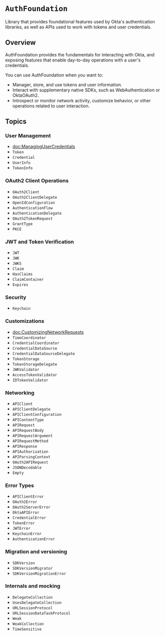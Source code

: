# ``AuthFoundation``

Library that provides foundational features used by Okta's authentication libraries, as well as APIs used to work with tokens and user credentials. 

## Overview

AuthFoundation provides the fundamentals for interacting with Okta, and exposing features that enable day-to-day operations with a user's credentials.

You can use AuthFoundation when you want to:

* Manager, store, and use tokens and user information.
* Interact with supplementary native SDKs, such as WebAuthentication or OktaOAuth2.
* Introspect or monitor network activity, customize behavior, or other operations related to user interaction.

## Topics

### User Management

- <doc:ManagingUserCredentials>
- ``Token``
- ``Credential``
- ``UserInfo``
- ``TokenInfo``

### OAuth2 Client Operations

- ``OAuth2Client``
- ``OAuth2ClientDelegate``
- ``OpenIdConfiguration``
- ``AuthenticationFlow``
- ``AuthenticationDelegate``
- ``OAuth2TokenRequest``
- ``GrantType``
- ``PKCE``

### JWT and Token Verification

- ``JWT``
- ``JWK``
- ``JWKS``
- ``Claim``
- ``HasClaims``
- ``ClaimContainer``
- ``Expires``

### Security

- ``Keychain``

### Customizations

- <doc:CustomizingNetworkRequests>
- ``TimeCoordinator``
- ``CredentialCoordinator``
- ``CredentialDataSource``
- ``CredentialDataSourceDelegate``
- ``TokenStorage``
- ``TokenStorageDelegate``
- ``JWKValidator``
- ``AccessTokenValidator``
- ``IDTokenValidator``

### Networking

- ``APIClient``
- ``APIClientDelegate``
- ``APIClientConfiguration``
- ``APIContentType``
- ``APIRequest``
- ``APIRequestBody``
- ``APIRequestArgument``
- ``APIRequestMethod``
- ``APIResponse``
- ``APIAuthorization``
- ``APIParsingContext``
- ``OAuth2APIRequest``
- ``JSONDecodable``
- ``Empty``

### Error Types

- ``APIClientError``
- ``OAuth2Error``
- ``OAuth2ServerError``
- ``OktaAPIError``
- ``CredentialError``
- ``TokenError``
- ``JWTError``
- ``KeychainError``
- ``AuthenticationError``

### Migration and versioning
- ``SDKVersion``
- ``SDKVersionMigrator``
- ``SDKVersionMigrationError``

### Internals and mocking

- ``DelegateCollection``
- ``UsesDelegateCollection``
- ``URLSessionProtocol``
- ``URLSessionDataTaskProtocol``
- ``Weak``
- ``WeakCollection``
- ``TimeSensitive``
